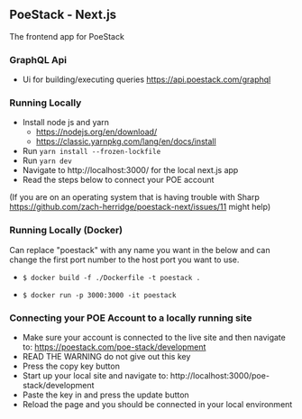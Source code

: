## PoeStack - Next.js

The frontend app for PoeStack

### GraphQL Api

- Ui for building/executing queries https://api.poestack.com/graphql

### Running Locally

- Install node js and yarn
  - https://nodejs.org/en/download/
  - https://classic.yarnpkg.com/lang/en/docs/install
- Run `yarn install --frozen-lockfile`
- Run `yarn dev`
- Navigate to http://localhost:3000/ for the local next.js app
- Read the steps below to connect your POE account

(If you are on an operating system that is having trouble with Sharp https://github.com/zach-herridge/poestack-next/issues/11 might help)

### Running Locally (Docker)

Can replace "poestack" with any name you want in the below and can change the first port number to the host port you want to use.

- `$ docker build -f ./Dockerfile -t poestack .`

- `$ docker run -p 3000:3000 -it poestack`

### Connecting your POE Account to a locally running site

- Make sure your account is connected to the live site and then navigate to: https://poestack.com/poe-stack/development
- READ THE WARNING do not give out this key
- Press the copy key button
- Start up your local site and navigate to: http://localhost:3000/poe-stack/development
- Paste the key in and press the update button
- Reload the page and you should be connected in your local environment
